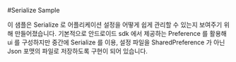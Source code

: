 #Serialize Sample

이 샘플은 Serialize 로 어플리케이션 설정을 어떻게 쉽게 관리할 수 있는지 보여주기 위해 만들어졌습니다. 
기본적으로 안드로이드 sdk 에서 제공하는 Preference 를 활용해 ui 를 구성하지만 중간에 Serialize 를 이용,
설정 파일을 SharedPreference 가 아닌 Json 포맷의 파일로 저장하도록 구현이 되어 있습니다. 
